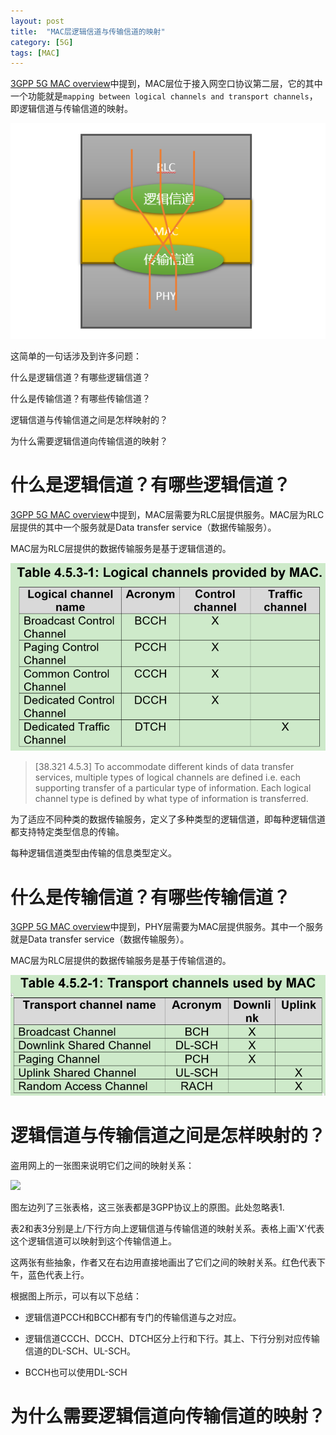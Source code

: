 ```yaml
---
layout: post
title:  "MAC层逻辑信道与传输信道的映射"
category: [5G]
tags: [MAC]
---
```


[3GPP 5G MAC overview](http://windmissing.github.io/5g/2019-08/3gpp-5g-mac-overview.html)中提到，MAC层位于接入网空口协议第二层，它的其中一个功能就是`mapping between logical channels and transport channels`，即逻辑信道与传输信道的映射。

![](\images\2019\3.png)

这简单的一句话涉及到许多问题：

什么是逻辑信道？有哪些逻辑信道？

什么是传输信道？有哪些传输信道？

逻辑信道与传输信道之间是怎样映射的？

为什么需要逻辑信道向传输信道的映射？

<!-- more -->

# 什么是逻辑信道？有哪些逻辑信道？

[3GPP 5G MAC overview](http://windmissing.github.io/5g/2019-08/3gpp-5g-mac-overview.html)中提到，MAC层需要为RLC层提供服务。MAC层为RLC层提供的其中一个服务就是Data transfer service（数据传输服务）。

MAC层为RLC层提供的数据传输服务是基于逻辑信道的。

![](\images\2019\4.png)

> [38.321 4.5.3]
> To accommodate different kinds of data transfer services, multiple types of logical channels are defined i.e. each supporting transfer of a particular type of information.
> Each logical channel type is defined by what type of information is transferred.

为了适应不同种类的数据传输服务，定义了多种类型的逻辑信道，即每种逻辑信道都支持特定类型信息的传输。

每种逻辑信道类型由传输的信息类型定义。

# 什么是传输信道？有哪些传输信道？

[3GPP 5G MAC overview](http://windmissing.github.io/5g/2019-08/3gpp-5g-mac-overview.html)中提到，PHY层需要为MAC层提供服务。其中一个服务就是Data transfer service（数据传输服务）。

MAC层为RLC层提供的数据传输服务是基于传输信道的。

![](\images\2019\5.png)

# 逻辑信道与传输信道之间是怎样映射的？

盗用网上的一张图来说明它们之间的映射关系：

![](http://www.sharetechnote.com/html/5G/image/NR_ChannelMap_MAC_01.png)

图左边列了三张表格，这三张表都是3GPP协议上的原图。此处忽略表1.

表2和表3分别是上/下行方向上逻辑信道与传输信道的映射关系。表格上画'X'代表这个逻辑信道可以映射到这个传输信道上。

这两张有些抽象，作者又在右边用直接地画出了它们之间的映射关系。红色代表下午，蓝色代表上行。

根据图上所示，可以有以下总结：

- 逻辑信道PCCH和BCCH都有专门的传输信道与之对应。

- 逻辑信道CCCH、DCCH、DTCH区分上行和下行。其上、下行分别对应传输信道的DL-SCH、UL-SCH。

- BCCH也可以使用DL-SCH

# 为什么需要逻辑信道向传输信道的映射？
